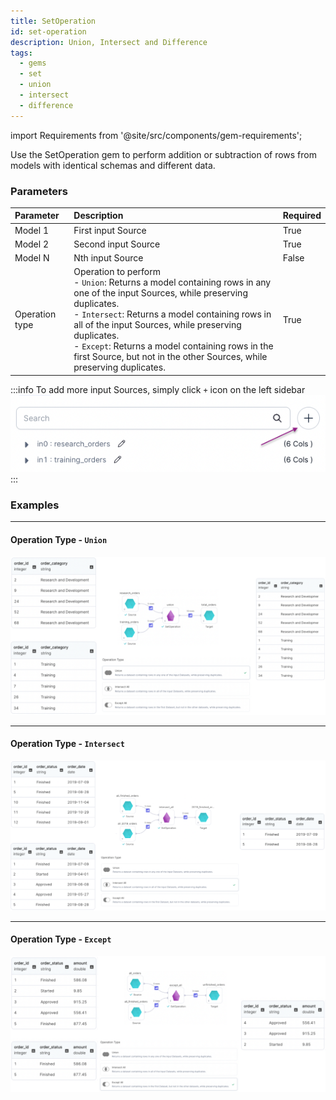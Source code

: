 ```yaml
---
title: SetOperation
id: set-operation
description: Union, Intersect and Difference
tags:
  - gems
  - set
  - union
  - intersect
  - difference
---
```


import Requirements from '@site/src/components/gem-requirements';

<Requirements
  python_package_name="ProphecySparkBasicsPython"
  python_package_version="0.0.1+"
  scala_package_name="ProphecySparkBasicsScala"
  scala_package_version="0.0.1+"
  scala_lib=""
  python_lib=""
  uc_single="14.3+"
  uc_shared="14.3+"
  livy="3.0.1"
/>

Use the SetOperation gem to perform addition or subtraction of rows from models with identical schemas and different data.

### Parameters

| Parameter      | Description                                                                                                                                                                                                                                                                                                                                                                     | Required |
| :------------- | :------------------------------------------------------------------------------------------------------------------------------------------------------------------------------------------------------------------------------------------------------------------------------------------------------------------------------------------------------------------------------ | :------- |
| Model 1        | First input Source                                                                                                                                                                                                                                                                                                                                                              | True     |
| Model 2        | Second input Source                                                                                                                                                                                                                                                                                                                                                             | True     |
| Model N        | Nth input Source                                                                                                                                                                                                                                                                                                                                                                | False    |
| Operation type | Operation to perform<br/>- `Union`: Returns a model containing rows in any one of the input Sources, while preserving duplicates.<br/>- `Intersect`: Returns a model containing rows in all of the input Sources, while preserving duplicates. <br/>- `Except`: Returns a model containing rows in the first Source, but not in the other Sources, while preserving duplicates. | True     |

:::info
To add more input Sources, simply click `+` icon on the left sidebar
![Set Operation - Add input dataframe](./img/set_add_inputs.png)
:::

### Examples

---

#### Operation Type - `Union`

![Example usage of Set Operation - Union](./img/set_eg_1.png)

---

#### Operation Type - `Intersect`

![Example usage of Set Operation - Intersect](./img/set_eg_2.png)

---

#### Operation Type - `Except`

![Example usage of Set Operation - Except](./img/set_eg_3.png)
